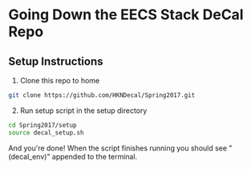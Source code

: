 # Going Down the EECS Stack DeCal Repo

## Setup Instructions
1. Clone this repo to home
```bash
git clone https://github.com/HKNDecal/Spring2017.git
```
2. Run setup script in the setup directory
```bash
cd Spring2017/setup
source decal_setup.sh
```

And you're done! When the script finishes running you should see "(decal_env)" appended to the terminal.

